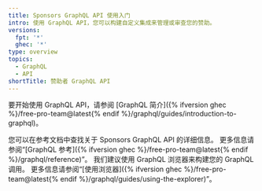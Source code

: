 ```yaml
---
title: Sponsors GraphQL API 使用入门
intro: 使用 GraphQL API，您可以构建自定义集成来管理或审查您的赞助。
versions:
  fpt: '*'
  ghec: '*'
type: overview
topics:
  - GraphQL
  - API
shortTitle: 赞助者 GraphQL API
---
```


要开始使用 GraphQL API，请参阅 [GraphQL 简介]({% ifversion ghec %}/free-pro-team@latest{% endif %}/graphql/guides/introduction-to-graphql)。

您可以在参考文档中查找关于 Sponsors GraphQL API 的详细信息。 更多信息请参阅“[GraphQL 参考]({% ifversion ghec %}/free-pro-team@latest{% endif %}/graphql/reference)”。 我们建议使用 GraphQL 浏览器来构建您的 GraphQL 调用。 更多信息请参阅“[使用浏览器]({% ifversion ghec %}/free-pro-team@latest{% endif %}/graphql/guides/using-the-explorer)”。
